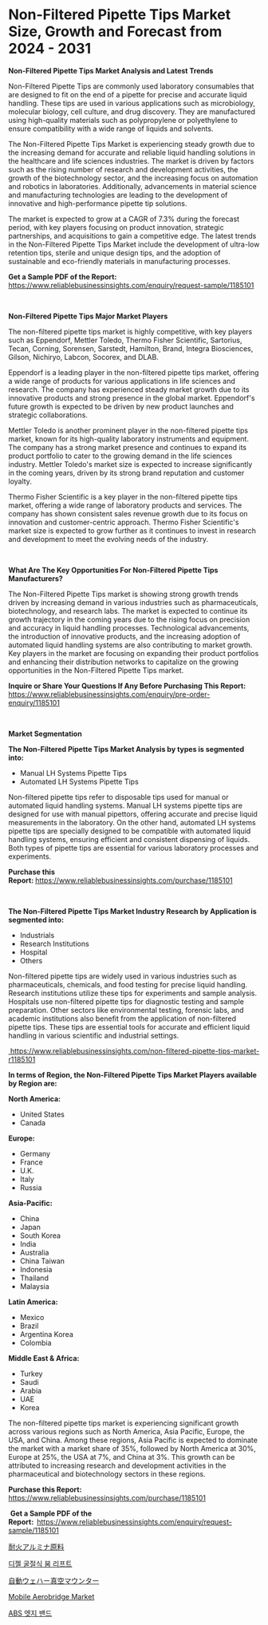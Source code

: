 <p><h1>Non-Filtered Pipette Tips Market Size, Growth and Forecast from 2024 - 2031</h1></p><p><strong>Non-Filtered Pipette Tips Market Analysis and Latest Trends</strong></p>
<p><p>Non-Filtered Pipette Tips are commonly used laboratory consumables that are designed to fit on the end of a pipette for precise and accurate liquid handling. These tips are used in various applications such as microbiology, molecular biology, cell culture, and drug discovery. They are manufactured using high-quality materials such as polypropylene or polyethylene to ensure compatibility with a wide range of liquids and solvents.</p><p>The Non-Filtered Pipette Tips Market is experiencing steady growth due to the increasing demand for accurate and reliable liquid handling solutions in the healthcare and life sciences industries. The market is driven by factors such as the rising number of research and development activities, the growth of the biotechnology sector, and the increasing focus on automation and robotics in laboratories. Additionally, advancements in material science and manufacturing technologies are leading to the development of innovative and high-performance pipette tip solutions.</p><p>The market is expected to grow at a CAGR of 7.3% during the forecast period, with key players focusing on product innovation, strategic partnerships, and acquisitions to gain a competitive edge. The latest trends in the Non-Filtered Pipette Tips Market include the development of ultra-low retention tips, sterile and unique design tips, and the adoption of sustainable and eco-friendly materials in manufacturing processes.</p></p>
<p><strong>Get a Sample PDF of the Report:&nbsp;</strong> <a href="https://www.reliablebusinessinsights.com/enquiry/request-sample/1185101">https://www.reliablebusinessinsights.com/enquiry/request-sample/1185101</a></p>
<p>&nbsp;</p>
<p><strong>Non-Filtered Pipette Tips Major Market Players</strong></p>
<p><p>The non-filtered pipette tips market is highly competitive, with key players such as Eppendorf, Mettler Toledo, Thermo Fisher Scientific, Sartorius, Tecan, Corning, Sorensen, Sarstedt, Hamilton, Brand, Integra Biosciences, Gilson, Nichiryo, Labcon, Socorex, and DLAB. </p><p>Eppendorf is a leading player in the non-filtered pipette tips market, offering a wide range of products for various applications in life sciences and research. The company has experienced steady market growth due to its innovative products and strong presence in the global market. Eppendorf's future growth is expected to be driven by new product launches and strategic collaborations.</p><p>Mettler Toledo is another prominent player in the non-filtered pipette tips market, known for its high-quality laboratory instruments and equipment. The company has a strong market presence and continues to expand its product portfolio to cater to the growing demand in the life sciences industry. Mettler Toledo's market size is expected to increase significantly in the coming years, driven by its strong brand reputation and customer loyalty.</p><p>Thermo Fisher Scientific is a key player in the non-filtered pipette tips market, offering a wide range of laboratory products and services. The company has shown consistent sales revenue growth due to its focus on innovation and customer-centric approach. Thermo Fisher Scientific's market size is expected to grow further as it continues to invest in research and development to meet the evolving needs of the industry.</p></p>
<p>&nbsp;</p>
<p><strong>What Are The Key Opportunities For Non-Filtered Pipette Tips Manufacturers?</strong></p>
<p><p>The Non-Filtered Pipette Tips market is showing strong growth trends driven by increasing demand in various industries such as pharmaceuticals, biotechnology, and research labs. The market is expected to continue its growth trajectory in the coming years due to the rising focus on precision and accuracy in liquid handling processes. Technological advancements, the introduction of innovative products, and the increasing adoption of automated liquid handling systems are also contributing to market growth. Key players in the market are focusing on expanding their product portfolios and enhancing their distribution networks to capitalize on the growing opportunities in the Non-Filtered Pipette Tips market.</p></p>
<p><strong>Inquire or Share Your Questions If Any Before Purchasing This Report:</strong> <a href="https://www.reliablebusinessinsights.com/enquiry/pre-order-enquiry/1185101">https://www.reliablebusinessinsights.com/enquiry/pre-order-enquiry/1185101</a></p>
<p>&nbsp;</p>
<p><strong>Market Segmentation</strong></p>
<p><strong>The Non-Filtered Pipette Tips Market Analysis by types is segmented into:</strong></p>
<p><ul><li>Manual LH Systems Pipette Tips</li><li>Automated LH Systems Pipette Tips</li></ul></p>
<p><p>Non-filtered pipette tips refer to disposable tips used for manual or automated liquid handling systems. Manual LH systems pipette tips are designed for use with manual pipettors, offering accurate and precise liquid measurements in the laboratory. On the other hand, automated LH systems pipette tips are specially designed to be compatible with automated liquid handling systems, ensuring efficient and consistent dispensing of liquids. Both types of pipette tips are essential for various laboratory processes and experiments.</p></p>
<p><strong>Purchase this Report:&nbsp;</strong><a href="https://www.reliablebusinessinsights.com/purchase/1185101">https://www.reliablebusinessinsights.com/purchase/1185101</a></p>
<p>&nbsp;</p>
<p><strong>The Non-Filtered Pipette Tips Market Industry Research by Application is segmented into:</strong></p>
<p><ul><li>Industrials</li><li>Research Institutions</li><li>Hospital</li><li>Others</li></ul></p>
<p><p>Non-filtered pipette tips are widely used in various industries such as pharmaceuticals, chemicals, and food testing for precise liquid handling. Research institutions utilize these tips for experiments and sample analysis. Hospitals use non-filtered pipette tips for diagnostic testing and sample preparation. Other sectors like environmental testing, forensic labs, and academic institutions also benefit from the application of non-filtered pipette tips. These tips are essential tools for accurate and efficient liquid handling in various scientific and industrial settings.</p></p>
<p><a href="https://www.reliablebusinessinsights.com/non-filtered-pipette-tips-market-r1185101">&nbsp;https://www.reliablebusinessinsights.com/non-filtered-pipette-tips-market-r1185101</a></p>
<p><strong>In terms of Region, the Non-Filtered Pipette Tips Market Players available by Region are:</strong></p>
<p>
    <p> <strong> North America: </strong>
        <ul>
            <li>United States</li>
            <li>Canada</li>
        </ul>
        </p> 
    <p> <strong> Europe: </strong>
        <ul>
            <li>Germany</li>
            <li>France</li>
            <li>U.K.</li>
            <li>Italy</li>
            <li>Russia</li>
        </ul>
        </p> 
    <p> <strong> Asia-Pacific: </strong>
        <ul>
            <li>China</li>
            <li>Japan</li>
            <li>South Korea</li>
            <li>India</li>
            <li>Australia</li>
            <li>China Taiwan</li>
            <li>Indonesia</li>
            <li>Thailand</li>
            <li>Malaysia</li>
        </ul>
        </p> 
    <p> <strong> Latin America: </strong>
        <ul>
            <li>Mexico</li>
            <li>Brazil</li>
            <li>Argentina Korea</li>
            <li>Colombia</li>
        </ul>
        </p> 
    <p> <strong> Middle East & Africa: </strong>
        <ul>
            <li>Turkey</li>
            <li>Saudi</li>
            <li>Arabia</li>
            <li>UAE</li>
            <li>Korea</li>
        </ul>
    </p>
    </p>
<p><p>The non-filtered pipette tips market is experiencing significant growth across various regions such as North America, Asia Pacific, Europe, the USA, and China. Among these regions, Asia Pacific is expected to dominate the market with a market share of 35%, followed by North America at 30%, Europe at 25%, the USA at 7%, and China at 3%. This growth can be attributed to increasing research and development activities in the pharmaceutical and biotechnology sectors in these regions.</p></p>
<p><strong>Purchase this Report: </strong><a href="https://www.reliablebusinessinsights.com/purchase/1185101">https://www.reliablebusinessinsights.com/purchase/1185101</a></p>
<p>&nbsp;<strong>Get a Sample PDF of the Report:&nbsp;&nbsp;</strong><a href="https://www.reliablebusinessinsights.com/enquiry/request-sample/1185101">https://www.reliablebusinessinsights.com/enquiry/request-sample/1185101</a></p>
<p><strong></strong></p>
<p><p><a href="https://github.com/SarahFahey88/Market-Research-Report-List-2/blob/main/7623251113027.md">耐火アルミナ原料</a></p><p><a href="https://medium.com/@emmettsaynford43546/%EB%94%94%EC%A0%A4-%EC%A0%88%EC%B6%95-%EB%B6%80%ED%92%88-%EC%97%85%EC%B2%B4-%EC%8B%9C%EC%9E%A5-%EC%97%AD%ED%95%99-%EB%B0%8F-%EC%84%B1%EC%9E%A5-%EB%8F%99%EB%A0%A5%EC%9D%84-%EB%B6%84%EC%84%9D%ED%95%98%EA%B3%A0-2024%EB%85%84%EB%B6%80%ED%84%B0-2031%EB%85%84%EA%B9%8C%EC%A7%80-%EC%98%88%EC%B8%A1%ED%95%A9%EB%8B%88%EB%8B%A4-16c280df19ec">디젤 굴절식 붐 리프트</a></p><p><a href="https://github.com/mathieurico66/Market-Research-Report-List-2/blob/main/8984974113026.md">自動ウェハー真空マウンター</a></p><p><a href="https://github.com/wwwkeltoum/Market-Research-Report-List-3/blob/main/mobile-aerobridge-market.md">Mobile Aerobridge Market</a></p><p><a href="https://medium.com/@rickymetzdvm/abs-%EC%97%A3%EC%A7%80-%EB%B0%B4%EB%93%9C-%EC%8B%9C%EC%9E%A5%EC%97%90-%EB%8C%80%ED%95%9C-%EC%8B%AC%EC%B8%B5%EC%A0%81%EC%9D%B8-%EC%A1%B0%EC%82%AC-%EC%B6%94%EC%9D%B4-%EC%8B%9C%EC%9E%A5-%EC%84%B8%EB%B6%84%ED%99%94-%EB%B0%8F-%EA%B2%BD%EC%9F%81-%EB%B6%84%EC%84%9D-fd4f26955a60">ABS 엣지 밴드</a></p></p>